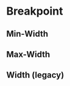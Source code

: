 <script setup>
import CdxDocsTokensTable from '../../src/components/tokens/TokensTable.vue';
import tokens from '@wikimedia/codex-design-tokens/index.json';
</script>

# Breakpoint

## Min-Width

<cdx-docs-tokens-table
	:tokens="tokens['min-width']['breakpoint']"
	token-category="breakpoint"
/>

## Max-Width

<cdx-docs-tokens-table
	:tokens="tokens['max-width']['breakpoint']"
	token-category="breakpoint"
/>

## Width (legacy)

<cdx-docs-tokens-table
	:tokens="tokens['width']['breakpoint']"
	token-category="breakpoint"
/>